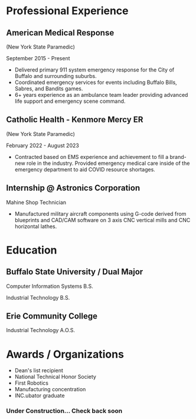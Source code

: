 

# Professional Experience 

## American Medical Response

(New York State Paramedic)

September 2015 - Present

- Delivered primary 911 system emergency response for the City of
Buffalo and surrounding suburbs.
- Coordinated emergency services for events including Buffalo Bills,
Sabres, and Bandits games.
- 6+ years experience as an ambulance team leader providing advanced life
support and emergency scene command.

## Catholic Health - Kenmore Mercy ER

(New York State Paramedic)

February 2022 - August 2023

- Contracted based on EMS experience and achievement to fill a
brand-new role in the industry. Provided emergency medical care inside
of the emergency department to aid COVID resource shortages.

## Internship @ Astronics Corporation

Mahine Shop Technician

-  Manufactured military aircraft components using G-code derived from
blueprints and CAD/CAM software on 3 axis CNC vertical mills and CNC
horizontal lathes.



# Education

## Buffalo State University / Dual Major

Computer Information Systems B.S.

Industrial Technology B.S.

## Erie Community College

Industrial Technology A.O.S.



# Awards / Organizations

- Dean's list recipient
- National Technical Honor Society
- First Robotics
- Manufacturing concentration
- INC.ubator graduate





### Under Construction... Check back soon
